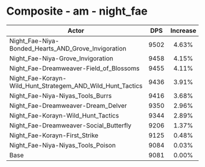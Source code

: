 # Composite - am - night_fae
| Actor | DPS | Increase |
|---|:---:|:---:|
|Night_Fae-Niya-Bonded_Hearts_AND_Grove_Invigoration|9502|4.63%|
|Night_Fae-Niya-Grove_Invigoration|9458|4.15%|
|Night_Fae-Dreamweaver-Field_of_Blossoms|9455|4.11%|
|Night_Fae-Korayn-Wild_Hunt_Strategem_AND_Wild_Hunt_Tactics|9436|3.91%|
|Night_Fae-Niya-Niyas_Tools_Burrs|9416|3.68%|
|Night_Fae-Dreamweaver-Dream_Delver|9350|2.96%|
|Night_Fae-Korayn-Wild_Hunt_Tactics|9344|2.89%|
|Night_Fae-Dreamweaver-Social_Butterfly|9206|1.37%|
|Night_Fae-Korayn-First_Strike|9125|0.48%|
|Night_Fae-Niya-Niyas_Tools_Poison|9084|0.03%|
|Base|9081|0.00%|

